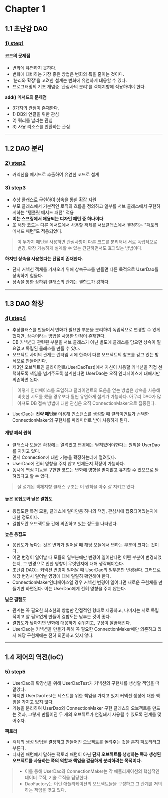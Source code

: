 # Chapter 1

## 1.1 초난감 DAO
### [1) step1](step1/UserDao.java)

#### 코드의 문제점
- 변화에 유연하지 못하다.
- 변화에 대비하는 가장 좋은 방법은 변화의 폭을 줄이는 것이다.
- '분리와 확장'을 고려한 설계는 변화에 유연하게 대응할 수 있다.
- 프로그래밍의 기초 개념중 '관심사의 분리'를 객체지향에 적용하여야 한다.

**add() 메서드의 문제점**
- 3가지의 관점이 존재한다.
- 1\) DB와 연결을 위한 괌심
- 2\) 쿼리를 날리는 관심
- 3\) 사용 리소스를 반환하는 관심

---

## 1.2 DAO 분리
### [2) step2](step2/UserDao.java)
- 커넥션을 메서드로 추출하여 유연한 코드로 설계

### [3) step3](step3)
- 추상 클래스로 구현하여 상속을 통한 확장 지원
- 부모 클래스에서 기본적인 로직의 흐름을 정의하고 일부를 서브 클래스에서 구현하게하는 "템플릿 메서드 패턴" 적용
- **이는 스프링에서 애용되는 디자인 패턴 중 하나이다**
- 또 해당 코드는 다른 메서드에서 사용할 객체를 서브클래스에서 결정하는 "팩토리 메서드 패턴"도 적용되었다.

> 이 두가지 패턴을 사용하면 관심사항이 다른 코드를 분리해내 서로 독립적으로 변경, 확장 가능하게 설계할 수 있는 간단하면서도 효과있는 방법이다.

**하지만 상속을 사용했다는 단점이 존재한다.**
- 단지 커넥션 객체를 가져오기 위해 상속구조를 만들면 다른 목적으로 UserDao를 상속하기 힘들다.
- 상속을 통한 상하위 클래스의 관계는 결합도가 강하다.

---

## 1.3 DAO 확장
### [4) step4](step4)
- 추상클래스를 만들어서 변화가 필요한 부분을 분리하여 독립적으로 변경할 수 있게 했지만, 상속이라는 방법을 사용한 단점이 존재한다.
- DB 커넥션과 관련된 부분을 서브 클래스가 아닌 별도에 클래스를 담으면 상속이 필요없고 독립된 클래스를 만들 수 있다.
- 오브젝트 사이의 관계는 런타임 시에 한쪽이 다른 오브젝트의 참조를 갖고 있는 방식으로 만들어진다.
- 제3인 오브젝트인 클라이언트(UserDaoTest)에서 자신이 사용할 커넥션을 직접 선택하도록 책임을 넘겨주도록 설계한다면 UserDao는 오직 인터페이스에 대해서만 의존하면 된다.

> 이렇게 인터페이스를 도입하고 클라이언트의 도움을 얻는 방법은 상속을 사용해 비슷한 시도를 했을 경우보다 훨씬 유연하게 설계가 가능하다.
> 아무리 DAO가 많아져도 DB 접속 방법에 대한 관심은 오직 ConnectionMaker으로 집중된다.

- UserDao는 **전략 패턴을** 이용해 인스턴스를 생성할 때 클라이언트가 선택한 ConnectionMaker의 구현체를 파라미터로 받아 사용하게 된다.

#### 개방 폐쇠 원칙
- 클래스나 모듈은 확장에는 열려있고 변경에는 닫혀있어야한다는 원칙을 UserDao를 지키고 있다.
- 먼저 Connection에 대한 기능을 확장하는데에 열려있다.
- UserDao에 전혀 영향을 주지 않고 언제든지 확장이 가능하다.
- 동시에 핵심 기능을 구현한 코드는 변화에 영향을 받지않고 유지할 수 있으므로 닫혀있다고 할 수 있다.

> 잘 설계된 객체지향 클래스 구조는 이 원칙을 아주 잘 지키고 있다.

#### 높은 응집도와 낮은 결합도
- 응집도란 특정 모듈, 클래스에 얼마만큼 하나의 책임, 관심사에 집중되어있는지에 대한 정도이다.
- 결합도란 오브젝트들 간에 의존하고 있는 정도를 나타낸다.

**높은 응집도**
- 응집도가 높다는 것은 변화가 일어날 때 해당 모듈에서 변하는 부분이 크다는 것이다.
- 어떤 변경이 일어날 때 모듈의 일부분에만 변경이 일어난다면 어떤 부분이 변경되었는지, 그 변경으로 인한 영향이 무엇인지에 대해 생각해야한다.
- 초난감 DAO는 커넥션 변경이 일어날 때 UserDao의 일부분만 변경된다. 그러므로 해당 변경시 일어날 영향에 대해 일일히 확인해야 한다.
- ConnectionMaker인터페이스일 경우 커넥션 변경이 일어나면 새로운 구현체를 만들기만 하면된다. 이는 UserDao에게 전혀 영향을 주지 않는다.

**낮은 결합도**
- 관계는 꼭 필요한 최소한의 방법만 간접적인 형태로 제공하고, 나머지는 서로 독립적이고 알 필요없게 만들어 결합도는 낮추는 것이 좋다.
- 결합도가 낮아지면 변화에 대응하기 쉬워지고, 구성이 깔끔해진다.
- UserDao는 커넥션을 만들기 위해 꼭 필요한 ConnectionMaker에만 의존하고 있지 해당 구현체에는 전혀 의존하고 있지 않다.

---
## 1.4 제어의 역전(IoC)

### [5) step5](step5)
- UserDao의 확장성을 위해 UserDaoTest가 커넥션의 구현체를 생성할 책임을 떠맡았다.
- 하지만 UserDaoTest는 테스트를 위한 책임을 가지고 있지 커넥션 생성에 대한 책임을 가지고 있지 않다.
- 기능을 분리하여 UserDao와 ConnectionMaker 구현 클래스의 오브젝트를 만드는 것과, 그렇게 만들어진 두 개의 오브젝트가 연결돼서 사용될 수 있도록 관계를 맺어주자.

**팩토리**
- 객체의 생성 방법을 결정하고 만들어진 오브젝트를 돌려주는 것을 흔히 팩토리라고 부른다.
- 디자인 패턴에서 말하는 팩토리 패턴이 아닌 **단지 오브젝트를 생성하는 쪽과 생성된 오브젝트를 사용하는 쪽의 역할과 책임을 깔끔하게 분리하려는 목적이다.**


> - 이를 통해 UserDao와 ConnectionMaker는 각 애플리케이션의 핵심적인 데이터 로직, 기술 로직을 담당한다.
> - DaoFactory는 이런 애플리케이션의 오브젝트들을 구성하고 그 관계를 저의하는 책임을 맞고 있다.
